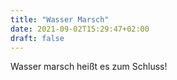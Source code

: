 ```yaml
---
title: "Wasser Marsch"
date: 2021-09-02T15:29:47+02:00
draft: false
---
```


Wasser marsch heißt es zum Schluss!
